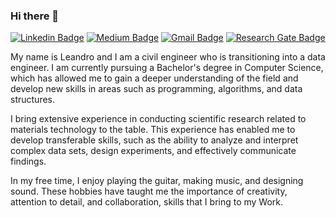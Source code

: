 ### Hi there 👋


[![Linkedin Badge](https://img.shields.io/badge/-leandro--carrizo-blue?style=flat-square&logo=Linkedin&logoColor=white&link=https://www.linkedin.com/in/leandro-carrizo/)](https://www.linkedin.com/in/leandro-carrizo/)
[![Medium Badge](https://img.shields.io/badge/-@leandrocarrizo1-03a57a?style=flat-square&labelColor=000000&logo=Medium&link=https://medium.com/@leandrocarrizo1/)](https://medium.com/@leandrocarrizo1)
[![Gmail Badge](https://img.shields.io/badge/-leandrocarrizo1@gmail.com-c14438?style=flat-square&logo=Gmail&logoColor=white&link=mailto:leandrocarrizo1@gmail.com)](mailto:leandrocarrizo1@gmail.com)
[![Research Gate Badge](https://img.shields.io/badge/-Leandro--Carrizo-c14438?style=flat-square&logo=ResearchGate&logoColor=white&link=https://www.researchgate.net/profile/Leandro-Carrizo)]((https://www.researchgate.net/profile/Leandro-Carrizo))



My name is Leandro and I am a civil engineer who is transitioning into a data engineer. I am currently pursuing a Bachelor's degree in Computer Science, which has allowed me to gain a deeper understanding of the field and develop new skills in areas such as programming, algorithms, and data structures.

I bring extensive experience in conducting scientific research related to materials technology to the table. This experience has enabled me to develop transferable skills, such as the ability to analyze and interpret complex data sets, design experiments, and effectively communicate findings.

In my free time, I enjoy playing the guitar, making music, and designing sound. These hobbies have taught me the importance of creativity, attention to detail, and collaboration, skills that I bring to my Work.


<!--
**LeandroCarrizo/LeandroCarrizo** is a ✨ _special_ ✨ repository because its `README.md` (this file) appears on your GitHub profile.

Here are some ideas to get you started:

- 🔭 I’m currently working on ...
- 🌱 I’m currently learning ...
- 👯 I’m looking to collaborate on ...
- 🤔 I’m looking for help with ...
- 💬 Ask me about ...
- 📫 How to reach me: ...
- 😄 Pronouns: ...
- ⚡ Fun fact: ...
-->

